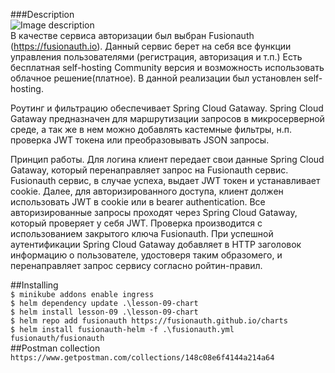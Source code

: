 ###Description  
![Image description](https://)  
В качестве сервиса авторизации был выбран Fusionauth (https://fusionauth.io). Данный сервис берет на себя все функции управления пользователями (регистрация, авторизация и т.п.) Есть бесплатная self-hosting Community версия и возможность использовать облачное решение(платное). В данной реализации был установлен self-hosting. 

Роутинг и фильтрацию обеспечивает Spring Cloud Gataway. Spring Cloud Gataway предназначен для маршрутизации запросов в микросерверной среде, а так же в нем можно добавлять кастемные фильтры, н.п. проверка JWT токена или преобразовывать JSON запросы. 

Принцип работы. Для логина клиент передает свои данные Spring Cloud Gataway, который перенаправляет запрос на Fusionauth сервис. Fusionauth сервис, в случае успеха, выдает JWT токен и устанавливает cookie. Далее, для авторизированного доступа, клиент должен использовать JWT в cookie или в bearer authentication. Все авторизированные запросы проходят через Spring Cloud Gataway, который проверяет у себя JWT. Проверка производится с использованием закрытого ключа Fusionauth. При успешной аутентификации Spring Cloud Gataway добавляет в HTTP заголовок информацию о пользователе, удостоверя таким образомего, и перенаправляет запрос сервису согласно ройтин-правил.

##Installing  
`$ minikube addons enable ingress`  
`$ helm dependency update .\lesson-09-chart`  
`$ helm install lesson-09 .\lesson-09-chart`  
`$ helm repo add fusionauth https://fusionauth.github.io/charts`  
`$ helm install fusionauth-helm -f .\fusionauth.yml fusionauth/fusionauth`  
##Postman collection  
`https://www.getpostman.com/collections/148c08e6f4144a214a64`
